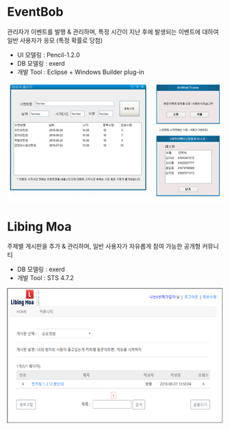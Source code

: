 # EventBob

관리자가 이벤트를 발행 & 관리하며, 특정 시간이 지난 후에 발생되는 이벤트에 대하여 일반 사용자가 응모 (특정 확률로 당첨)

- UI 모델링 : Pencil-1.2.0
- DB 모델링 : exerd
- 개발 Tool : Eclipse + Windows Builder plug-in

![텍스트](https://github.com/black4309/self-project/blob/master/etc/eventbob_img.png) 


# Libing Moa

주제별 게시판을 추가 & 관리하며, 일반 사용자가 자유롭게 참여 가능한 공개형 커뮤니티

- DB 모델링 : exerd
- 개발 Tool : STS 4.7.2

![텍스트](https://github.com/black4309/self-project/blob/master/etc/libmoa_img.png) 
